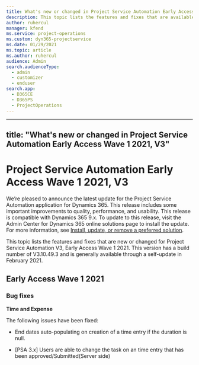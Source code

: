 ```yaml
---
title: What's new or changed in Project Service Automation Early Access Wave 1 2021, V3
description: This topic lists the features and fixes that are available in Project Service Automation Early Access Wave 1 2021, V3.
author: ruhercul
manager: kfend
ms.service: project-operations
ms.custom: dyn365-projectservice
ms.date: 01/29/2021
ms.topic: article
ms.author: ruhercul
audience: Admin
search.audienceType: 
  - admin
  - customizer
  - enduser
search.app: 
  - D365CE
  - D365PS
  - ProjectOperations
---
```




---
title: "What's new or changed in Project Service Automation Early Access Wave 1 2021, V3"
---

Project Service Automation Early Access Wave 1 2021, V3
=======================================================

We’re pleased to announce the latest update for the Project Service Automation
application for Dynamics 365. This release includes some important improvements
to quality, performance, and usability. This release is compatible with Dynamics
365 9.x. To update to this release, visit the Admin Center for Dynamics 365
online solutions page to install the update. For more information, see [Install,
update, or remove a preferred
solution](https://docs.microsoft.com/power-platform/admin/install-remove-preferred-solution).

This topic lists the features and fixes that are new or changed for Project
Service Automation V3, Early Access Wave 1 2021. This version has a build number
of V3.10.49.3 and is generally available through a self-update in February 2021.

Early Access Wave 1 2021
------------------------

### Bug fixes

**Time and Expense**

The following issues have been fixed:

-   End dates auto-populating on creation of a time entry if the duration is
    null.

-   [PSA 3.x] Users are able to change the task on an time entry that has been
    approved/Submitted(Server side)
